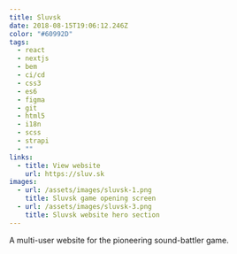 ```yaml
---
title: Sluvsk
date: 2018-08-15T19:06:12.246Z
color: "#60992D"
tags:
  - react
  - nextjs
  - bem
  - ci/cd
  - css3
  - es6
  - figma
  - git
  - html5
  - i18n
  - scss
  - strapi
  - ""
links:
  - title: View website
    url: https://sluv.sk
images:
  - url: /assets/images/sluvsk-1.png
    title: Sluvsk game opening screen
  - url: /assets/images/sluvsk-3.png
    title: Sluvsk website hero section
---
```

A multi-user website for the pioneering sound-battler game.